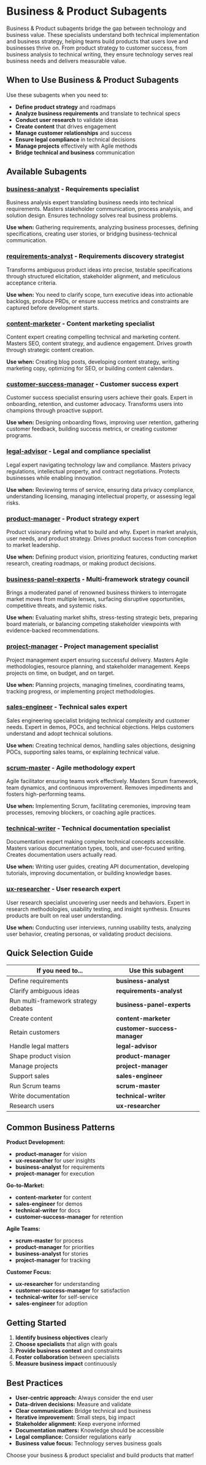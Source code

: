 # Business & Product Subagents

Business & Product subagents bridge the gap between technology and business value. These specialists understand both technical implementation and business strategy, helping teams build products that users love and businesses thrive on. From product strategy to customer success, from business analysis to technical writing, they ensure technology serves real business needs and delivers measurable value.

## When to Use Business & Product Subagents

Use these subagents when you need to:
- **Define product strategy** and roadmaps
- **Analyze business requirements** and translate to technical specs
- **Conduct user research** to validate ideas
- **Create content** that drives engagement
- **Manage customer relationships** and success
- **Ensure legal compliance** in technical decisions
- **Manage projects** effectively with Agile methods
- **Bridge technical and business** communication

## Available Subagents

### [**business-analyst**](business-analyst.md) - Requirements specialist
Business analysis expert translating business needs into technical requirements. Masters stakeholder communication, process analysis, and solution design. Ensures technology solves real business problems.

**Use when:** Gathering requirements, analyzing business processes, defining specifications, creating user stories, or bridging business-technical communication.

### [**requirements-analyst**](requirements-analyst.md) - Requirements discovery strategist
Transforms ambiguous product ideas into precise, testable specifications through structured elicitation, stakeholder alignment, and meticulous acceptance criteria.

**Use when:** You need to clarify scope, turn executive ideas into actionable backlogs, produce PRDs, or ensure success metrics and constraints are captured before development starts.



### [**content-marketer**](content-marketer.md) - Content marketing specialist
Content expert creating compelling technical and marketing content. Masters SEO, content strategy, and audience engagement. Drives growth through strategic content creation.

**Use when:** Creating blog posts, developing content strategy, writing marketing copy, optimizing for SEO, or building content calendars.

### [**customer-success-manager**](customer-success-manager.md) - Customer success expert
Customer success specialist ensuring users achieve their goals. Expert in onboarding, retention, and customer advocacy. Transforms users into champions through proactive support.

**Use when:** Designing onboarding flows, improving user retention, gathering customer feedback, building success metrics, or creating customer programs.

### [**legal-advisor**](legal-advisor.md) - Legal and compliance specialist
Legal expert navigating technology law and compliance. Masters privacy regulations, intellectual property, and contract negotiations. Protects businesses while enabling innovation.

**Use when:** Reviewing terms of service, ensuring data privacy compliance, understanding licensing, managing intellectual property, or assessing legal risks.

### [**product-manager**](product-manager.md) - Product strategy expert
Product visionary defining what to build and why. Expert in market analysis, user needs, and product strategy. Drives product success from conception to market leadership.

**Use when:** Defining product vision, prioritizing features, conducting market research, creating roadmaps, or making product decisions.

### [**business-panel-experts**](business-panel-experts.md) - Multi-framework strategy council
Brings a moderated panel of renowned business thinkers to interrogate market moves from multiple lenses, surfacing disruptive opportunities, competitive threats, and systemic risks.

**Use when:** Evaluating market shifts, stress-testing strategic bets, preparing board materials, or balancing competing stakeholder viewpoints with evidence-backed recommendations.



### [**project-manager**](project-manager.md) - Project management specialist
Project management expert ensuring successful delivery. Masters Agile methodologies, resource planning, and stakeholder management. Keeps projects on time, on budget, and on target.

**Use when:** Planning projects, managing timelines, coordinating teams, tracking progress, or implementing project methodologies.

### [**sales-engineer**](sales-engineer.md) - Technical sales expert
Sales engineering specialist bridging technical complexity and customer needs. Expert in demos, POCs, and technical objections. Helps customers understand and adopt technical solutions.

**Use when:** Creating technical demos, handling sales objections, designing POCs, supporting sales teams, or explaining technical value.

### [**scrum-master**](scrum-master.md) - Agile methodology expert
Agile facilitator ensuring teams work effectively. Masters Scrum framework, team dynamics, and continuous improvement. Removes impediments and fosters high-performing teams.

**Use when:** Implementing Scrum, facilitating ceremonies, improving team processes, removing blockers, or coaching agile practices.

### [**technical-writer**](technical-writer.md) - Technical documentation specialist
Documentation expert making complex technical concepts accessible. Masters various documentation types, tools, and user-focused writing. Creates documentation users actually read.

**Use when:** Writing user guides, creating API documentation, developing tutorials, improving documentation, or building knowledge bases.

### [**ux-researcher**](ux-researcher.md) - User research expert
User research specialist uncovering user needs and behaviors. Expert in research methodologies, usability testing, and insight synthesis. Ensures products are built on real user understanding.

**Use when:** Conducting user interviews, running usability tests, analyzing user behavior, creating personas, or validating product decisions.

## Quick Selection Guide

| If you need to... | Use this subagent |
|-------------------|-------------------|
| Define requirements | **business-analyst** |
| Clarify ambiguous ideas | **requirements-analyst** |
| Run multi-framework strategy debates | **business-panel-experts** |
| Create content | **content-marketer** |
| Retain customers | **customer-success-manager** |
| Handle legal matters | **legal-advisor** |
| Shape product vision | **product-manager** |
| Manage projects | **project-manager** |
| Support sales | **sales-engineer** |
| Run Scrum teams | **scrum-master** |
| Write documentation | **technical-writer** |
| Research users | **ux-researcher** |

## Common Business Patterns

**Product Development:**
- **product-manager** for vision
- **ux-researcher** for user insights
- **business-analyst** for requirements
- **project-manager** for execution

**Go-to-Market:**
- **content-marketer** for content
- **sales-engineer** for demos
- **technical-writer** for docs
- **customer-success-manager** for retention

**Agile Teams:**
- **scrum-master** for process
- **product-manager** for priorities
- **business-analyst** for stories
- **project-manager** for tracking

**Customer Focus:**
- **ux-researcher** for understanding
- **customer-success-manager** for satisfaction
- **technical-writer** for self-service
- **sales-engineer** for adoption

## Getting Started

1. **Identify business objectives** clearly
2. **Choose specialists** that align with goals
3. **Provide business context** and constraints
4. **Foster collaboration** between specialists
5. **Measure business impact** continuously

## Best Practices

- **User-centric approach:** Always consider the end user
- **Data-driven decisions:** Measure and validate
- **Clear communication:** Bridge technical and business
- **Iterative improvement:** Small steps, big impact
- **Stakeholder alignment:** Keep everyone informed
- **Documentation matters:** Knowledge should be accessible
- **Legal compliance:** Consider regulations early
- **Business value focus:** Technology serves business goals

Choose your business & product specialist and build products that matter!
